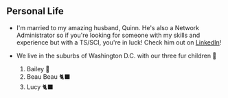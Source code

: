 ## Personal Life
- I'm married to my amazing husband, Quinn. He's also a Network Administrator so if you're looking for someone with my skills and experience but with a TS/SCI, you're in luck! Check him out on [LinkedIn](https://LinkedIn.com/in/quinton-geedey-775a7b237/)!

- We live in the suburbs of Washington D.C. with our three fur children 💞
  1. Bailey 🐶
  2. Beau Beau 🐈‍⬛
  3. Lucy 🐈‍⬛

